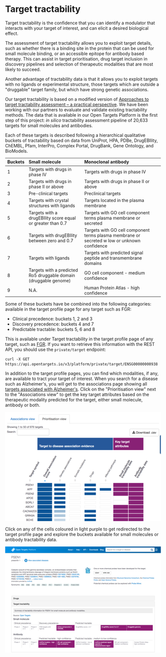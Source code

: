 # Target tractability

Target tractability is the confidence that you can identify a modulator that interacts with your target of interest, and can elicit a desired biological effect. 

The assessment of target tractability allows you to exploit target details, such as whether there is a binding site in the protein that can be used for small molecule binding, or an accessible epitope for antibody based therapy. This can assist in target prioritisation, drug target inclusion in discovery pipelines and selection of therapeutic modalities that are most likely to succeed.

Another advantage of tractability data is that it allows you to exploit targets with no ligands or experimental structure, those targets which are outside a "druggable" target family, but which have strong genetic associations.

Our target tractability is based on a modified version of [Approaches to target tractability assessment – a practical perspective](https://pubs.rsc.org/en/content/articlelanding/2018/md/c7md00633k#!divAbstract). We have been working with our partners to evaluate and validate existing tractability methods. The data that is available in our Open Targets Platform is the first step of this project: _in silico_ tractability assessment pipeline of 20,633 targets for small molecules and antibodies.

Each of these targets is described following a hierarchical qualitative buckets of tractability based on data from UniProt, HPA, PDBe, DrugEBIlity, ChEMBL, Pfam, InterPro, Complex Portal, DrugBank, Gene Ontology, and BioModels. 

| Buckets | Small molecule                                             | Monoclonal antibody |
| :--- | :--- | :--- |
| 1 | Targets with drugs in phase IV | Targets with drugs in phase IV |
| 2 | Targets with drugs in phase II or above | Targets with drugs in phase II or above |
| 3 | Pre-clinical targets | Preclinical targets |
| 4 | Targets with crystal structures with ligands  | Targets located in the plasma membrane  |
| 5 | Targets with a drugEBIlity score equal or greater than 0.7 | Targets with GO cell component terms plasma membrane or secreted |
| 6 | Targets with drugEBIlity between zero and 0.7 | Targets with GO cell component terms plasma membrane or secreted w low or unknown confidence |
| 7 | Targets with ligands | Targets with predicted signal peptide and transmembrane domains |
| 8 | Targets with a predicted Ro5 druggable domain \(druggable genome\) | GO cell component - medium confidence |
| 9 | N.A. | Human Protein Atlas - high confidence |

Some of these buckets have be combined into the following categories: available in the target profile page for any target such as FGR: 

* Clinical precedence: buckets 1, 2 and 3
* Discovery precedence: buckets 4 and 7
* Predictable tractable: buckets 5, 6 and 8

This is available under Target tractability in the target profile page of any target, such as [FGR](https://www.targetvalidation.org/target/ENSG00000000938?view=sec:tractability). If you want  to retrieve this information with the REST API, you should use the `private/target` endpoint:

```
curl -X GET https://api.opentargets.io/v3/platform/private/target/ENSG00000000938
```

In addition to the target profile pages, you can find which modalities, if any, are available to tract your target of interest. When you search for a disease such as Alzheimer's, you will get to the associations page showing all [targets associated with Alzheimer's](https://www.targetvalidation.org/disease/EFO_0000249/associations). Click on the "Prioritisation view" next to the "Associations view" to get the key target attributes based on the therapeutic modality predicted for the target, either small molecule, antibody or both.

![](../../.gitbook/assets/screen-shot-2018-11-23-at-17.09.13.png)

Click on any of the cells coloured in light purple to get redirected to the target profile page and explore the buckets available for small molecules or antibody tractability data.

![](../../.gitbook/assets/screencapture-targetvalidation-org-target-ensg00000080815-2018-11-23-17_14_27.png)

